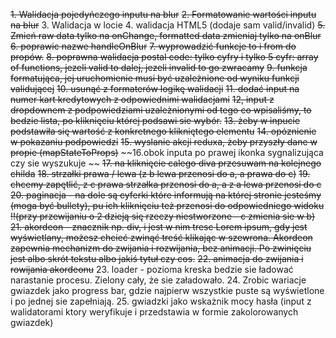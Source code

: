 ~~1. Walidacja pojedyńczego inputu na blur~~
~~2. Formatowanie wartości inputu na blur~~
3. Walidacja w locie
4. walidacja HTML5 (dodaje sam valid/invalid)
~~5. Zmień raw data tylko na onChange, formatted data zmieniaj tylko na onBlur~~
~~6. poprawic nazwe handleOnBlur~~
~~7. wyprowadzić funkcje to i from do propów.~~
~~8. poprawna walidacja postal code: tylko cyfry i tylko 5 cyfr: array of functions, jezeli valid to dalej, jezeli invalid to go zwracamy~~
~~9. funkcja formatująca, jej uruchomienie musi być uzależnione od wyniku funkcji validującej~~
~~10. usunąć z formaterów logikę walidacji~~
~~11. dodać input na numer kart kredytowych z odpowiednimi walidacjami~~
~~12, input z dropdownem z podpowiedziami uzależnionymi od tego co wpisaliśmy, to bedzie lista, po kliknięciu której podsawi sie wybór.~~
~~13. żeby w inpucie podstawiła się wartość z konkretnego klikniętego elementu~~
~~14. opóznienie w pokazaniu podpowiedzi~~
~~15. wyslanie akcji reduxa, żeby przyszły dane w propie (mapStateToProps)~~
~~16.obok inputa po prawej ikonka sygnalizująca czy sie wyszukuje ~~
~~17. na kliknięcie calego diva przesuwam na kolejnego childa~~
~~18. strzałki prawa / lewa (z b lewa przenosi do a, a prawa do c)~~
~~19. chcemy zapętlić, z c prawa strzałka przenosi do a, a z a lewa przenosi do c~~
~~20. paginacja - na dole są cyferki które informują na której stronie jesteśmy (moga być bullety), pu ich kliknięciu też przenosi do odpowiedniego widoku !!(przy przewijaniu o 2 dzieją się rzeczy niestworzone - c zmienia sie w b)~~
~~21. akordeon - znacznik np. div, i jest w nim tresc Lorem ipsum, gdy jest wyświetlany, możesz chcieć zwinąć treść klikając w szewrona. Akordeon zapewnia mechanizm do zwijania i rozwijania, bez animacji. Po zwinięciu jest albo skrót tekstu albo jakiś tytuł czy cos.~~
~~22. animacja do zwijania i rowijania akordeonu~~
23. loader - pozioma kreska bedzie sie ładować narastanie procesu. Zielony cały, że sie załadowało.
24. Zrobic wariacje gwiazdek jako progress bar, gdzie najpierw wszystkie puste są wyświetlone i po jednej sie zapełniają.
25. gwiadzki jako wskażnik mocy hasła (input z walidatorami ktory weryfikuje i przedstawia w formie zakolorowanych gwiazdek)